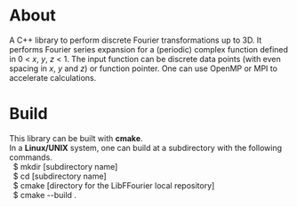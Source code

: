 # About
A C++ library to perform discrete Fourier transformations up to 3D.
It performs Fourier series expansion for a (periodic) complex function defined in 0 < _x_, _y_, _z_ < 1.
The input function can be discrete data points (with even spacing in _x_, _y_ and _z_) or function pointer.
One can use OpenMP or MPI to accelerate calculations.

# Build
This library can be built with **cmake**. \
In a **Linux/UNIX** system, one can build at a subdirectory with the following commands. \
&ensp;$ mkdir [subdirectory name] \
&ensp;$ cd [subdirectory name] \
&ensp;$ cmake [directory for the LibFFourier local repository] \
&ensp;$ cmake --build .

